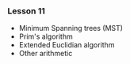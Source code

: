 ### Lesson 11

- Minimum Spanning trees (MST)
- Prim's algorithm
- Extended Euclidian algorithm
- Other arithmetic